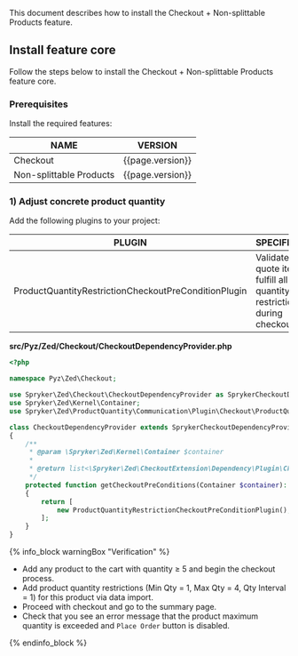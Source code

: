 

This document describes how to install the Checkout + Non-splittable Products feature.

## Install feature core

Follow the steps below to install the Checkout + Non-splittable Products feature core.

### Prerequisites

Install the required features:

| NAME                    | VERSION          |
|-------------------------|------------------|
| Checkout                | {{page.version}} |
| Non-splittable Products | {{page.version}} |

### 1) Adjust concrete product quantity

Add the following plugins to your project:

| PLUGIN                                               | SPECIFICATION                                                                    | PREREQUISITES | NAMESPACE                                                 |
|------------------------------------------------------|----------------------------------------------------------------------------------|---------------|-----------------------------------------------------------|
| ProductQuantityRestrictionCheckoutPreConditionPlugin | Validates if quote items fulfill all quantity restriction rules during checkout. |               | Spryker\Zed\ProductQuantity\Communication\Plugin\Checkout |

**src/Pyz/Zed/Checkout/CheckoutDependencyProvider.php**

```php
<?php

namespace Pyz\Zed\Checkout;

use Spryker\Zed\Checkout\CheckoutDependencyProvider as SprykerCheckoutDependencyProvider;
use Spryker\Zed\Kernel\Container;
use Spryker\Zed\ProductQuantity\Communication\Plugin\Checkout\ProductQuantityRestrictionCheckoutPreConditionPlugin;

class CheckoutDependencyProvider extends SprykerCheckoutDependencyProvider
{
    /**
     * @param \Spryker\Zed\Kernel\Container $container
     *
     * @return list<\Spryker\Zed\CheckoutExtension\Dependency\Plugin\CheckoutPreConditionPluginInterface>
     */
    protected function getCheckoutPreConditions(Container $container): array
    {
        return [
            new ProductQuantityRestrictionCheckoutPreConditionPlugin(),
        ];
    }
}

```

{% info_block warningBox "Verification" %}

* Add any product to the cart with quantity ≥ 5 and begin the checkout process.
* Add product quantity restrictions (Min Qty = 1, Max Qty = 4, Qty Interval = 1) for this product via data import.
* Proceed with checkout and go to the summary page.
* Check that you see an error message that the product maximum quantity is exceeded and `Place Order` button is disabled. 

{% endinfo_block %}

